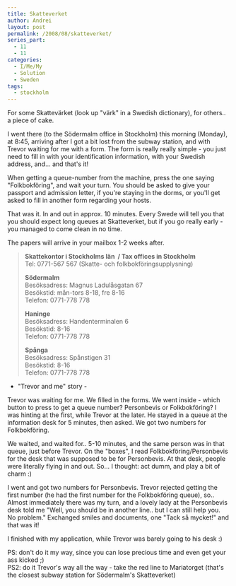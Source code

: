 ```yaml
---
title: Skatteverket
author: Andrei
layout: post
permalink: /2008/08/skatteverket/
series_part:
  - 11
  - 11
categories:
  - I/Me/My
  - Solution
  - Sweden
tags:
  - stockholm
---
```

For some Skattevärket (look up "värk" in a Swedish dictionary), for others.. a piece of cake.

I went there (to the Södermalm office in Stockholm) this morning (Monday), at 8:45, arriving after I got a bit lost from the subway station, and with Trevor waiting for me with a form. The form is really really simple - you just need to fill in with your identification information, with your Swedish address, and... and that's it!

When getting a queue-number from the machine, press the one saying "Folkbokföring", and wait your turn. You should be asked to give your passport and admission letter, if you're staying in the dorms, or you'll get asked to fill in another form regarding your hosts.

That was it. In and out in approx. 10 minutes. Every Swede will tell you that you should expect long queues at Skatteverket, but if you go really early - you managed to come clean in no time.

The papers will arrive in your mailbox 1-2 weeks after.

> **Skattekontor i Stockholms län  / Tax offices in Stockholm**  
> Tel: 0771-567 567 (Skatte- och folkbokföringsupplysning)
> 
> **Södermalm**  
> Besöksadress: Magnus Ladulåsgatan 67  
> Besökstid: mån-tors 8-18, fre 8-16  
> Telefon: 0771-778 778
> 
> **Haninge**  
> Besöksadress: Handenterminalen 6  
> Besökstid: 8-16  
> Telefon: 0771-778 778
> 
> **Spånga**  
> Besöksadress: Spånstigen 31  
> Besökstid: 8-16  
> Telefon: 0771-778 778

- "Trevor and me" story -



Trevor was waiting for me. We filled in the forms. We went inside - which button to press to get a queue number? Personbevis or Folkbokföring? I was hinting at the first, while Trevor at the later. He stayed in a queue at the information desk for 5 minutes, then asked. We got two numbers for Folkbokföring.

We waited, and waited for.. 5-10 minutes, and the same person was in that queue, just before Trevor. On the "boxes", I read Folkbokföring/Personbevis for the desk that was supposed to be for Personbevis. At that desk, people were literally flying in and out. So... I thought: act dumm, and play a bit of charm :)

I went and got two numbers for Personbevis. Trevor rejected getting the first number (he had the first number for the Folkbokföring queue), so.. Almost immediately there was my turn, and a lovely lady at the Personbevis desk told me "Well, you should be in another line.. but I can still help you. No problem." Exchanged smiles and documents, one "Tack så mycket!" and that was it!

I finished with my application, while Trevor was barely going to his desk :)

PS: don't do it my way, since you can lose precious time and even get your ass kicked ;)  
PS2: do it Trevor's way all the way - take the red line to Mariatorget (that's the closest subway station for Södermalm's Skatteverket)